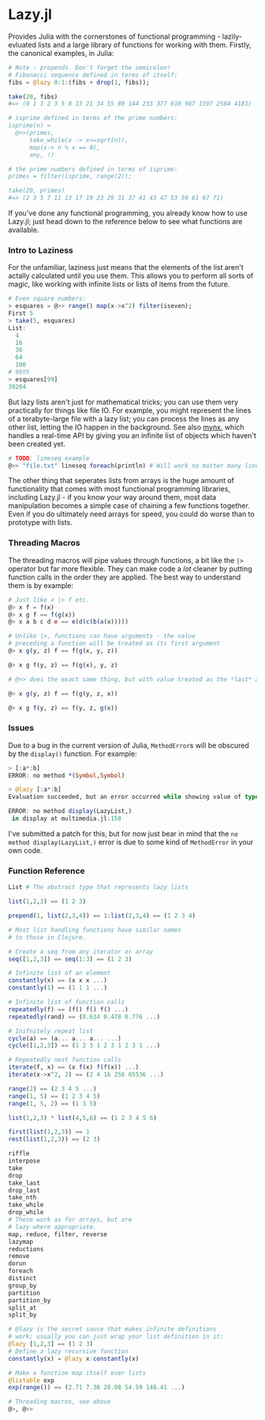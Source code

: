 # Lazy.jl

Provides Julia with the cornerstones of functional programming - lazily-evluated lists and a large library of functions for working with them. Firstly, the canonical examples, in Julia:

```julia
# Note : prepends. Don't forget the semicolon!
# Fibonacci sequence defined in terms of itself:
fibs = @lazy 0:1:(fibs + drop(1, fibs));

take(20, fibs)
#=> (0 1 1 2 3 5 8 13 21 34 55 89 144 233 377 610 987 1597 2584 4181)

# isprime defined in terms of the prime numbers:
isprime(n) =
  @>>(primes,
      take_while(x -> x<=sqrt(n)),
      map(x-> n % x == 0),
      any, !)

# the prime numbers defined in terms of isprime:
primes = filter(isprime, range(2));

take(20, primes)
#=> (2 3 5 7 11 13 17 19 23 29 31 37 41 43 47 53 59 61 67 71)
```

If you've done any functional programming, you already know how to use Lazy.jl; just head down to the reference below to see what functions are available.

### Intro to Laziness

For the unfamiliar, laziness just means that the elements of the list aren't actally calculated until you use them. This allows you to perform all sorts of magic, like working with infinite lists or lists of items from the future.

```julia
# Even square numbers:
> esquares = @>> range() map(x->x^2) filter(iseven);
First 5
> take(5, esquares)
List:
  4
  16
  36
  64
  100
# 99th
> esquares[99]
39204
```

But lazy lists aren't just for mathematical tricks; you can use them very practically for things like file IO. For example, you might represent the lines of a terabyte-large file with a lazy list; you can process the lines as any other list, letting the IO happen in the background. See also [mynx](https://github.com/one-more-minute/mynx), which handles a real-time API by giving you an infinite list of objects which haven't been created yet.

```julia
# TODO: lineseq example
@>> "file.txt" lineseq foreach(println) # Will work no matter many lines file.txt has
```

The other thing that seperates lists from arrays is the huge amount of functionality that comes with most functional programming libraries, including Lazy.jl - if you know your way around them, most data manipulation becomes a simple case of chaining a few functions together. Even if you do ultimately need arrays for speed, you could do worse than to prototype with lists.

### Threading Macros

The threading macros will pipe values through functions, a bit like the `|>` operator but far more flexible. They can make code a *lot* cleaner by putting function calls in the order they are applied. The best way to understand them is by example:

```julia
# Just like x |> f etc.
@> x f = f(x)
@> x g f == f(g(x))
@> x a b c d e == e(d(c(b(a(x)))))

# Unlike |>, functions can have arguments - the value
# preceding a function will be treated as its first argument
@> x g(y, z) f == f(g(x, y, z))

@> x g f(y, z) == f(g(x), y, z)

# @>> does the exact same thing, but with value treated as the *last* argument.

@> x g(y, z) f == f(g(y, z, x))

@> x g f(y, z) == f(y, z, g(x))
```


### Issues

Due to a bug in the current version of Julia, `MethodError`s will be obscured by the `display()` function. For example:

```julia
> [:a*:b]
ERROR: no method *(Symbol,Symbol)

> @lazy [:a*:b]
Evaluation succeeded, but an error occurred while showing value of type LazyList:

ERROR: no method display(LazyList,)
 in display at multimedia.jl:158
```

I've submitted a patch for this, but for now just bear in mind that the `no method display(LazyList,)` error is due to some kind of `MethodError` in your own code.

### Function Reference

```julia
List # The abstract type that represents lazy lists

list(1,2,3) == (1 2 3)

prepend(1, list(2,3,4)) == 1:list(2,3,4) == (1 2 3 4)

# Most list handling functions have similar names
# to those in Clojure.

# Create a seq from any iterator or array
seq([1,2,3]) == seq(1:3) == (1 2 3)

# Infinite list of an element
constantly(x) == (x x x ...)
constantly(1) == (1 1 1 ...)

# Infinite list of function calls
repeatedly(f) == (f() f() f() ...)
repeatedly(rand) == (0.634 0.478 0.776 ...)

# Inifnitely repeat list
cycle(a) == (a... a... a... ...)
cycle([1,2,3]) == (1 2 3 1 2 3 1 2 3 1 ...)

# Repeatedly nest function calls
iterate(f, x) == (x f(x) f(f(x)) ...)
iterate(x->x^2, 2) == (2 4 16 256 65536 ...)

range(2) == (2 3 4 5 ...)
range(1, 5) == (1 2 3 4 5)
range(1, 5, 2) == (1 3 5)

list(1,2,3) * list(4,5,6) == (1 2 3 4 5 6)

first(list(1,2,3)) == 1
rest(list(1,2,3)) == (2 3)

riffle
interpose
take
drop
take_last
drop_last
take_nth
take_while
drop_while
# These work as for arrays, but are
# lazy where appropriate.
map, reduce, filter, reverse
lazymap
reductions
remove
dorun
foreach
distinct
group_by
partition
partition_by
split_at
split_by

# @lazy is the secret sauce that makes infinite definitions
# work; usually you can just wrap your list definition in it:
@lazy [1,2,3] == (1 2 3)
# Define a lazy recursive function
constantly(x) = @lazy x:constantly(x)

# Make a function map itself over lists
@listable exp
exp(range()) == (2.71 7.38 20.08 54.59 148.41 ...)

# Threading macros, see above
@>, @>>
```
